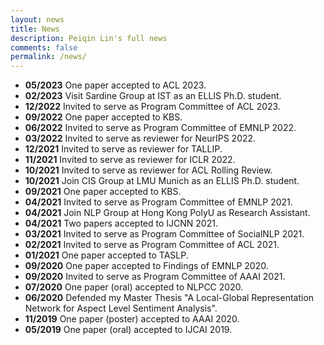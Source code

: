 ```yaml
---
layout: news
title: News
description: Peiqin Lin's full news
comments: false
permalink: /news/
---
```


- **05/2023** One paper accepted to ACL 2023.
- **02/2023** Visit Sardine Group at IST as an ELLIS Ph.D. student.
- **12/2022** Invited to serve as Program Committee of ACL 2023.
- **09/2022** One paper accepted to KBS.
- **06/2022** Invited to serve as Program Committee of EMNLP 2022.
- **03/2022** Invited to serve as reviewer for NeurIPS 2022.
- **12/2021** Invited to serve as reviewer for TALLIP.
- **11/2021** Invited to serve as reviewer for ICLR 2022.
- **10/2021** Invited to serve as reviewer for ACL Rolling Review.
- **10/2021** Join CIS Group at LMU Munich as an ELLIS Ph.D. student.
- **09/2021** One paper accepted to KBS.
- **04/2021** Invited to serve as Program Committee of EMNLP 2021.
- **04/2021** Join NLP Group at Hong Kong PolyU  as Research Assistant.
- **04/2021** Two papers accepted to IJCNN 2021.
- **03/2021** Invited to serve as Program Committee of SocialNLP 2021.
- **02/2021** Invited to serve as Program Committee of ACL 2021.
- **01/2021** One paper accepted to TASLP.
- **09/2020** One paper accepted to Findings of EMNLP 2020.
- **09/2020** Invited to serve as Program Committee of AAAI 2021.
- **07/2020** One paper (oral) accepted to NLPCC 2020.
- **06/2020** Defended my Master Thesis "A Local-Global Representation Network for Aspect Level Sentiment Analysis".
- **11/2019** One paper (poster) accepted to AAAI 2020.
- **05/2019** One paper (oral) accepted to IJCAI 2019.
